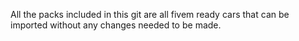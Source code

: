All the packs included in this git are all fivem ready cars that can be imported without any changes needed to be made.
